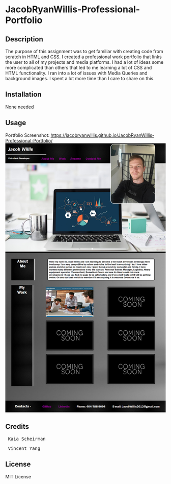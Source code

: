# JacobRyanWillis-Professional-Portfolio

## Description

The purpose of this assignment was to get familiar with creating code from scratch in HTML and CSS. I created a professional work portfolio that links the user to all of my projects and media platforms. I had a lot of ideas some more complicated than others that led to me learning a lot of CSS and HTML functionality. I ran into a lot of issues with Media Queries and background images. I spent a lot more time than I care to share on this. 

## Installation

None needed

## Usage

Portfolio Screenshot:
https://jacobryanwillis.github.io/JacobRyanWillis-Professional-Portfolio/
![WebsiteScreenshot](./assets/images/WebsiteScreenshot.png)

## Credits

<pre> Kaia Scheirman </pre>
<pre> Vincent Yang </pre>

## License

MIT License